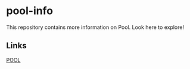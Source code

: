 # pool-info
This repository contains more information on Pool. Look here to explore!

## Links
[POOL](https://github.com/pool-beta/pool-info/blob/master/pool.md)